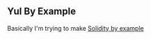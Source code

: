 ## Yul By Example 

Basically I'm trying to make [Solidity by example](https://solidity-by-example.org/)